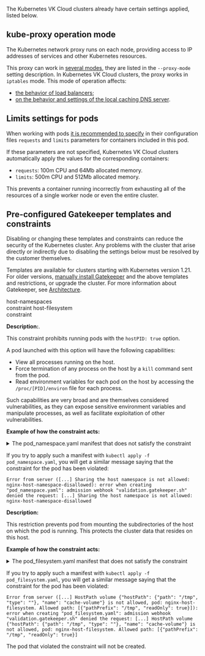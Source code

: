 The Kubernetes VK Cloud clusters already have certain settings applied, listed below.

## kube-proxy operation mode

The Kubernetes network proxy runs on each node, providing access to IP addresses of services and other Kubernetes resources.

This proxy can work in [several modes](https://kubernetes.io/docs/reference/command-line-tools-reference/kube-proxy/#options), they are listed in the `--proxy-mode` setting description. In Kubernetes VK Cloud clusters, the proxy works in `iptables` mode. This mode of operation affects:

- [the behavior of load balancers](../../../use-cases/load-balancer);
- [on the behavior and settings of the local caching DNS server](../../../use-cases/local-dns-cache).

## Limits settings for pods

When working with pods [it is recommended to specify](../../../k8s-reference/resource-limiting) in their configuration files `requests` and `limits` parameters for containers included in this pod.

If these parameters are not specified, Kubernetes VK Cloud clusters automatically apply the values for the corresponding containers:

- `requests`: 100m CPU and 64Mb allocated memory.
- `limits`: 500m CPU and 512Mb allocated memory.

This prevents a container running incorrectly from exhausting all of the resources of a single worker node or even the entire cluster.

## Pre-configured Gatekeeper templates and constraints

<warn>

Disabling or changing these templates and constraints can reduce the security of the Kubernetes cluster. Any problems with the cluster that arise directly or indirectly due to disabling the settings below must be resolved by the customer themselves.

</warn>

Templates are available for clusters starting with Kubernetes version 1.21. For older versions, [manually install Gatekeeper](../../../install-tools/gatekeeper) and the above templates and restrictions, or upgrade the cluster. For more information about Gatekeeper, see [Architecture](../../architecture).

<tabs>
<tablist>
<tab>host-namespaces<br>constraint</tab>
<tab>host-filesystem<br>constraint</tab>
</tablist>
<tabpanel>

**Description:**.

This constraint prohibits running pods with the `hostPID: true` option.

A pod launched with this option will have the following capabilities:

- View all processes running on the host.
- Force termination of any process on the host by a `kill` command sent from the pod.
- Read environment variables for each pod on the host by accessing the `/proc/[PID]/environ` file for each process.

Such capabilities are very broad and are themselves considered vulnerabilities, as they can expose sensitive environment variables and manipulate processes, as well as facilitate exploitation of other vulnerabilities.

**Example of how the constraint acts:**

<details>
<summary>The pod_namespace.yaml manifest that does not satisfy the constraint</summary>

<!-- prettier-ignore -->
```yaml
apiVersion: v1
kind: Pod
metadata:
  name: nginx-host-namespace-disallowed
  labels:
    app: nginx-host-namespace
spec:
  hostPID: true
  hostIPC: true
  containers:
    - name: nginx
      image: nginx
```

</details>

If you try to apply such a manifest with `kubectl apply -f pod_namespace.yaml`, you will get a similar message saying that the constraint for the pod has been violated:

```text
Error from server ([...] Sharing the host namespace is not allowed: nginx-host-namespace-disallowed): error when creating "pod_namespace.yaml": admission webhook "validation.gatekeeper.sh" denied the request: [...] Sharing the host namespace is not allowed: nginx-host-namespace-disallowed
```

</tabpanel>
<tabpanel>

**Description:**

This restriction prevents pod from mounting the subdirectories of the host on which the pod is running. This protects the cluster data that resides on this host.

**Example of how the constraint acts:**

<details>
<summary>The pod_filesystem.yaml manifest that does not satisfy the constraint</summary>

<!-- prettier-ignore -->
```yaml
apiVersion: v1
kind: Pod
metadata:
  name: nginx-host-filesystem
  labels:
    app: nginx-host-filesystem-disallowed
spec:
  containers:
    - name: nginx
      image: nginx
      volumeMounts:
        - mountPath: /cache
          name: cache-volume
          readOnly: true
  volumes:
    - name: cache-volume
      hostPath:
        path: /tmp # directory on host
```

</details>

If you try to apply such a manifest with `kubectl apply -f pod_filesystem.yaml`, you will get a similar message saying that the constraint for the pod has been violated:

```text
Error from server ([...] HostPath volume {"hostPath": {"path": "/tmp", "type": ""}, "name": "cache-volume"} is not allowed, pod: nginx-host-filesystem. Allowed path: [{"pathPrefix": "/tmp", "readOnly": true}]): error when creating "pod_filesystem.yaml": admission webhook "validation.gatekeeper.sh" denied the request: [...] HostPath volume {"hostPath": {"path": "/tmp", "type": ""}, "name": "cache-volume"} is not allowed, pod: nginx-host-filesystem. Allowed path: [{"pathPrefix": "/tmp", "readOnly": true}]
```

</tabpanel>
</tabs>

The pod that violated the constraint will not be created.
